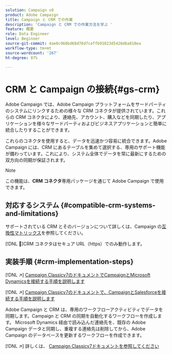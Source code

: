 ```yaml
---
solution: Campaign v8
product: Adobe Campaign
title: Campaign と CRM での作業
description: 'Campaign と CRM での作業方法を学ぶ '
feature: 概要
role: Data Engineer
level: Beginner
source-git-commit: 4ae0c968bd68d76d7ceffb91023d5426d6a810ea
workflow-type: tm+mt
source-wordcount: '267'
ht-degree: 87%

---
```


# CRM と Campaign の接続{#gs-crm}

Adobe Campaign では、Adobe Campaign プラットフォームをサードパーティのシステムにリンクするための様々な CRM コネクタが提供されています。これらの CRM コネクタにより、連絡先、アカウント、購入などを同期したり、アプリケーションを様々なサードパーティおよびビジネスアプリケーションと簡単に統合したりすることができます。

これらのコネクタを使用すると、データを迅速かつ容易に統合できます。Adobe Campaign には、CRM にあるテーブルを集めて選択する、専用のサポート機能が備わっています。これにより、システム全体でデータを常に最新にするための双方向の同期が保証されます。

>[!NOTE]
>
>この機能は、**CRM コネクタ**&#x200B;専用パッケージを通じて Adobe Campaign で使用できます。

## 対応するシステム {#compatible-crm-systems-and-limitations}

サポートされている CRM とそのバージョンについて詳しくは、Campaign の[互換性マトリックス](../start/compatibility-matrix.md)を参照してください。

[!DNL :speech_balloon:]CRM コネクタはセキュア URL（https）でのみ動作します。

## 実装手順 {#crm-implementation-steps}

[!DNL :arrow_upper_right:]  [Campaign Classicv7のドキュメントでCampaignとMicrosoft Dynamicsを接続する手順を説明します](https://experienceleague.adobe.com/docs/campaign-classic/using/getting-started/connectors/crm-connectors/crm-ms-dynamics.html?lang=ja#microsoft-dynamics-implementation-steps)

[!DNL :arrow_upper_right:]  [Campaign Classicv7のドキュメントで、CampaignとSalesforceを接続する手順を説明します](https://experienceleague.adobe.com/docs/campaign-classic/using/getting-started/connectors/crm-connectors/crm-sfdc.html?lang=ja#getting-started)


Adobe Campaign と CRM は、専用のワークフローアクティビティでデータを同期します。Campaign と CRM の同期を自動化するワークフローを作成します。 Microsoft Dynamics 経由で読み込んだ連絡先を、既存の Adobe Campaign データと同期し、重複する連絡先は削除してから、Adobe Campaign のデータベースを更新するワークフローを作成できます。

[!DNL :arrow_upper_right:] 詳しくは、 [Campaign Classicv7ドキュメントを参照してください](https://experienceleague.adobe.com/docs/campaign-classic/using/getting-started/connectors/crm-connectors/crm-data-sync.html?lang=ja#getting-started)

